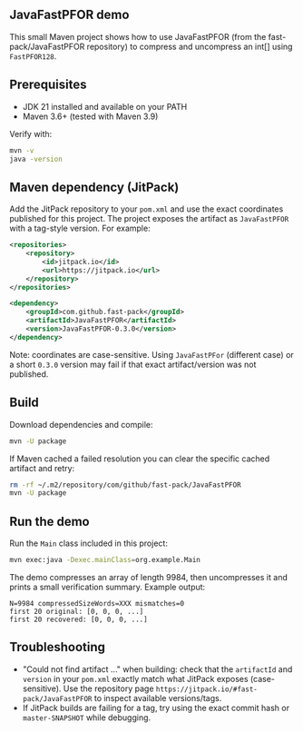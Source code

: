 ## JavaFastPFOR demo

This small Maven project shows how to use JavaFastPFOR (from the fast-pack/JavaFastPFOR repository) to compress and uncompress an int[] using `FastPFOR128`.

## Prerequisites

- JDK 21 installed and available on your PATH
- Maven 3.6+ (tested with Maven 3.9)

Verify with:

```bash
mvn -v
java -version
```

## Maven dependency (JitPack)

Add the JitPack repository to your `pom.xml` and use the exact coordinates published for this project. The project exposes the artifact as `JavaFastPFOR` with a tag-style version. For example:

```xml
<repositories>
    <repository>
        <id>jitpack.io</id>
        <url>https://jitpack.io</url>
    </repository>
</repositories>

<dependency>
    <groupId>com.github.fast-pack</groupId>
    <artifactId>JavaFastPFOR</artifactId>
    <version>JavaFastPFOR-0.3.0</version>
</dependency>
```

Note: coordinates are case-sensitive. Using `JavaFastPFor` (different case) or a short `0.3.0` version may fail if that exact artifact/version was not published.

## Build

Download dependencies and compile:

```bash
mvn -U package
```

If Maven cached a failed resolution you can clear the specific cached artifact and retry:

```bash
rm -rf ~/.m2/repository/com/github/fast-pack/JavaFastPFOR
mvn -U package
```

## Run the demo

Run the `Main` class included in this project:

```bash
mvn exec:java -Dexec.mainClass=org.example.Main
```

The demo compresses an array of length 9984, then uncompresses it and prints a small verification summary. Example output:

```
N=9984 compressedSizeWords=XXX mismatches=0
first 20 original: [0, 0, 0, ...]
first 20 recovered: [0, 0, 0, ...]
```

## Troubleshooting

- "Could not find artifact ..." when building: check that the `artifactId` and `version` in your `pom.xml` exactly match what JitPack exposes (case-sensitive). Use the repository page `https://jitpack.io/#fast-pack/JavaFastPFOR` to inspect available versions/tags.
- If JitPack builds are failing for a tag, try using the exact commit hash or `master-SNAPSHOT` while debugging.
